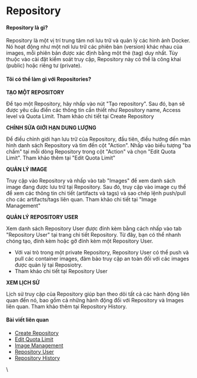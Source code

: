 # Repository

#### Repository là gì? <a href="#repository-repositorylagi" id="repository-repositorylagi"></a>

Repository là một vị trí trung tâm nơi lưu trữ và quản lý các hình ảnh Docker. Nó hoạt động như một nơi lưu trữ các phiên bản (version) khác nhau của images, mỗi phiên bản được xác định bằng một thẻ (tag) duy nhất. Tùy thuộc vào cài đặt kiểm soát truy cập, Repository này có thể là công khai (public) hoặc riêng tư (private).

#### Tôi có thể làm gì với Repositories? <a href="#repository-toicothelamgivoirepositories" id="repository-toicothelamgivoirepositories"></a>

**TẠO MỘT REPOSITORY**

Để tạo một Repository, hãy nhấp vào nút "Tạo repository". Sau đó, bạn sẽ được yêu cầu điền các thông tin cần thiết như Repository name, Access level và Quota Limit. Tham khảo chi tiết tại Create Repository

**CHỈNH SỬA GIỚI HẠN DUNG LƯỢNG**

Để điều chỉnh giới hạn lưu trữ của Repository, đầu tiên, điều hướng đến màn hình danh sách Repository và tìm đến cột "Action". Nhấp vào biểu tượng "ba chấm" tại mỗi dòng Repository trong cột "Action" và chọn "Edit Quota Limit". Tham khảo thêm tại "Edit Quota Limit"

**QUẢN LÝ IMAGE**

Truy cập vào Repository và nhấp vào tab "Images" để xem danh sách image đang được lưu trữ tại Repository. Sau đó, truy cập vào image cụ thể để xem các thông tin chi tiết (artifacts và tags) và sao chép lệnh push/pull cho các artifacts/tags liên quan. Tham khảo chi tiết tại "Image Management"

**QUẢN LÝ REPOSITORY USER**

Xem danh sách Repository User được đính kèm bằng cách nhấp vào tab "Repository User" tại trang chi tiết Repository. Từ đây, bạn có thể nhanh chóng tạo, đính kèm hoặc gỡ đính kèm một Repository User.

* Với vai trò trong một private Repository, Repository User có thể push và pull các container images, đảm bảo truy cập an toàn đối với các images được quản lý tại Reposiotry.
* Tham khảo chi tiết tại Repository User

**XEM LỊCH SỬ**

Lịch sử truy cập của Repository giúp bạn theo dõi tất cả các hành động liên quan đến nó, bao gồm cả những hành động đối với Repository và Images liên quan. Tham khảo thêm tại Repository History.

#### Bài viết liên quan <a href="#repository-baivietlienquan" id="repository-baivietlienquan"></a>

* [Create Repository](https://docs.vngcloud.vn/display/ONVINA/Create+Repository)
* [Edit Quota Limit](https://docs.vngcloud.vn/display/ONVINA/Edit+Quota+Limit)
* [Image Management](https://docs.vngcloud.vn/display/ONVINA/Image+Management)
* [Repository User](https://docs.vngcloud.vn/display/ONVINA/Repository+User)
* [Repository History](https://docs.vngcloud.vn/display/ONVINA/Repository+History)

\
